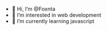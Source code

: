 - 👋 Hi, I’m @Foxnta
- 👀 I’m interested in web development 
- 🌱 I’m currently learning javascript


<!---
Foxnta/Foxnta is a ✨ special ✨ repository because its `README.md` (this file) appears on your GitHub profile.
You can click the Preview link to take a look at your changes.
--->

